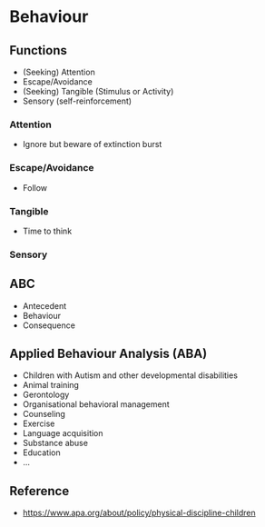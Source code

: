 # Behaviour

## Functions

- (Seeking) Attention
- Escape/Avoidance
- (Seeking) Tangible (Stimulus or Activity)
- Sensory (self-reinforcement)

### Attention

- Ignore but beware of extinction burst

### Escape/Avoidance

- Follow

### Tangible

- Time to think

### Sensory

## ABC

- Antecedent
- Behaviour
- Consequence

## Applied Behaviour Analysis (ABA)

- Children with Autism and other developmental disabilities
- Animal training
- Gerontology
- Organisational behavioral management
- Counseling
- Exercise
- Language acquisition
- Substance abuse
- Education
- ...

## Reference

- https://www.apa.org/about/policy/physical-discipline-children